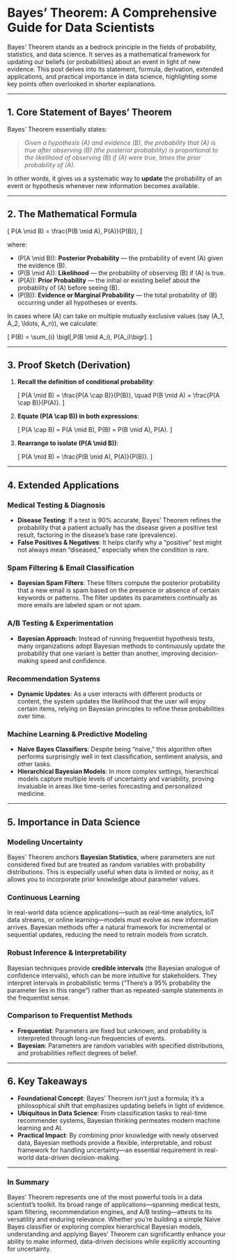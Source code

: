 # Bayes’ Theorem: A Comprehensive Guide for Data Scientists

Bayes’ Theorem stands as a bedrock principle in the fields of probability, statistics, and data science. It serves as a mathematical framework for updating our beliefs (or probabilities) about an event in light of new evidence. This post delves into its statement, formula, derivation, extended applications, and practical importance in data science, highlighting some key points often overlooked in shorter explanations.

---

## 1. Core Statement of Bayes’ Theorem

Bayes’ Theorem essentially states:

> *Given a hypothesis \(A\) and evidence \(B\), the probability that \(A\) is true after observing \(B\) (the posterior probability) is proportional to the likelihood of observing \(B\) if \(A\) were true, times the prior probability of \(A\).*

In other words, it gives us a systematic way to **update** the probability of an event or hypothesis whenever new information becomes available.

---

## 2. The Mathematical Formula

\[
P(A \mid B) = \frac{P(B \mid A)\, P(A)}{P(B)},
\]

where:

- \(P(A \mid B)\): **Posterior Probability** — the probability of event \(A\) given the evidence \(B\).  
- \(P(B \mid A)\): **Likelihood** — the probability of observing \(B\) if \(A\) is true.  
- \(P(A)\): **Prior Probability** — the initial or existing belief about the probability of \(A\) before seeing \(B\).  
- \(P(B)\): **Evidence or Marginal Probability** — the total probability of \(B\) occurring under all hypotheses or events.

In cases where \(A\) can take on multiple mutually exclusive values (say \(A_1, A_2, \ldots, A_n\)), we calculate:

\[
P(B) = \sum_{i} \bigl[\,P(B \mid A_i)\, P(A_i)\bigr].
\]

---

## 3. Proof Sketch (Derivation)

1. **Recall the definition of conditional probability**:

   \[
   P(A \mid B) = \frac{P(A \cap B)}{P(B)}, 
   \quad 
   P(B \mid A) = \frac{P(A \cap B)}{P(A)}.
   \]

2. **Equate \(P(A \cap B)\) in both expressions**:

   \[
   P(A \cap B) = P(A \mid B)\, P(B) = P(B \mid A)\, P(A).
   \]

3. **Rearrange to isolate \(P(A \mid B)\)**:

   \[
   P(A \mid B) = \frac{P(B \mid A)\, P(A)}{P(B)}.
   \]

---

## 4. Extended Applications

### Medical Testing & Diagnosis

- **Disease Testing**: If a test is 90% accurate, Bayes’ Theorem refines the probability that a patient actually has the disease given a positive test result, factoring in the disease’s base rate (prevalence).  
- **False Positives & Negatives**: It helps clarify why a “positive” test might not always mean “diseased,” especially when the condition is rare.

### Spam Filtering & Email Classification

- **Bayesian Spam Filters**: These filters compute the posterior probability that a new email is spam based on the presence or absence of certain keywords or patterns. The filter updates its parameters continually as more emails are labeled spam or not spam.

### A/B Testing & Experimentation

- **Bayesian Approach**: Instead of running frequentist hypothesis tests, many organizations adopt Bayesian methods to continuously update the probability that one variant is better than another, improving decision-making speed and confidence.

### Recommendation Systems

- **Dynamic Updates**: As a user interacts with different products or content, the system updates the likelihood that the user will enjoy certain items, relying on Bayesian principles to refine these probabilities over time.

### Machine Learning & Predictive Modeling

- **Naive Bayes Classifiers**: Despite being “naive,” this algorithm often performs surprisingly well in text classification, sentiment analysis, and other tasks.  
- **Hierarchical Bayesian Models**: In more complex settings, hierarchical models capture multiple levels of uncertainty and variability, proving invaluable in areas like time-series forecasting and personalized medicine.

---

## 5. Importance in Data Science

### Modeling Uncertainty

Bayes’ Theorem anchors **Bayesian Statistics**, where parameters are not considered fixed but are treated as random variables with probability distributions. This is especially useful when data is limited or noisy, as it allows you to incorporate prior knowledge about parameter values.

### Continuous Learning

In real-world data science applications—such as real-time analytics, IoT data streams, or online learning—models must evolve as new information arrives. Bayesian methods offer a natural framework for incremental or sequential updates, reducing the need to retrain models from scratch.

### Robust Inference & Interpretability

Bayesian techniques provide **credible intervals** (the Bayesian analogue of confidence intervals), which can be more intuitive for stakeholders. They interpret intervals in probabilistic terms (“There’s a 95% probability the parameter lies in this range”) rather than as repeated-sample statements in the frequentist sense.

### Comparison to Frequentist Methods

- **Frequentist**: Parameters are fixed but unknown, and probability is interpreted through long-run frequencies of events.  
- **Bayesian**: Parameters are random variables with specified distributions, and probabilities reflect degrees of belief.

---

## 6. Key Takeaways

- **Foundational Concept**: Bayes’ Theorem isn’t just a formula; it’s a philosophical shift that emphasizes updating beliefs in light of evidence.  
- **Ubiquitous in Data Science**: From classification tasks to real-time recommender systems, Bayesian thinking permeates modern machine learning and AI.  
- **Practical Impact**: By combining prior knowledge with newly observed data, Bayesian methods provide a flexible, interpretable, and robust framework for handling uncertainty—an essential requirement in real-world data-driven decision-making.

---

### In Summary

Bayes’ Theorem represents one of the most powerful tools in a data scientist’s toolkit. Its broad range of applications—spanning medical tests, spam filtering, recommendation engines, and A/B testing—attests to its versatility and enduring relevance. Whether you’re building a simple Naive Bayes classifier or exploring complex hierarchical Bayesian models, understanding and applying Bayes’ Theorem can significantly enhance your ability to make informed, data-driven decisions while explicitly accounting for uncertainty.
